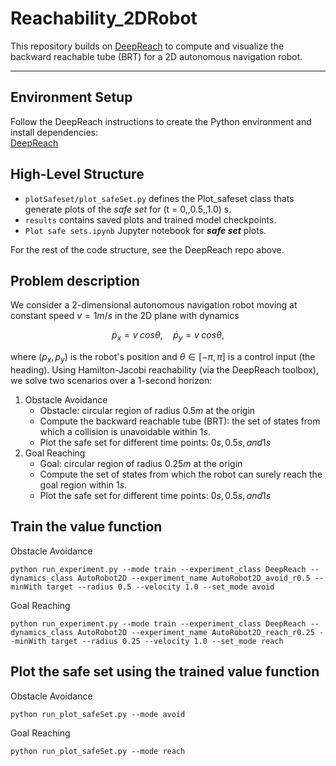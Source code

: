 # Reachability_2DRobot

This repository builds on [DeepReach](https://github.com/smlbansal/deepreach/tree/public_release) to compute and visualize the backward reachable tube (BRT) for a 2D autonomous navigation robot.

---

## Environment Setup

Follow the DeepReach instructions to create the Python environment and install dependencies:  
[DeepReach](https://github.com/smlbansal/deepreach/tree/public_release)

## High-Level Structure
* `plotSafeset/plot_safeSet.py` defines the Plot_safeset class thats generate plots of the _safe set_ for \(t = 0,\,0.5,\,1.0\) s.
* `results` contains saved plots and trained model checkpoints.
* `Plot safe sets.ipynb` Jupyter notebook for _**safe set**_ plots.
  
For the rest of the code structure, see the DeepReach repo above.

## Problem description
We consider a 2-dimensional autonomous navigation robot moving at constant speed $v = 1m/s$ in the 2D plane with dynamics

$$\dot{p}_x = v\;cos \theta, \quad \dot{p}_y = v\;cos \theta,$$

where $(p_x, p_y)$ is the robot's position and $\theta \in [-\pi,\pi]$ is a control input (the heading). Using Hamilton-Jacobi reachability (via the DeepReach toolbox), we solve two scenarios over a 1-second horizon:

1. Obstacle Avoidance
    * Obstacle: circular region of radius $0.5m$ at the origin
    * Compute the backward reachable tube (BRT): the set of states from which a collision is unavoidable within $1s$.
    * Plot the safe set for different time points: $0s, 0.5s, and 1s$
2. Goal Reaching
    * Goal: circular region of radius $0.25m$ at the origin
    * Compute the set of states from which the robot can surely reach the goal region within $1s$.
    * Plot the safe set for different time points: $0s, 0.5s, and 1s$
## Train the value function
Obstacle Avoidance

    python run_experiment.py --mode train --experiment_class DeepReach --dynamics_class AutoRobot2D --experiment_name AutoRobot2D_avoid_r0.5 --minWith target --radius 0.5 --velocity 1.0 --set_mode avoid
    
Goal Reaching

    python run_experiment.py --mode train --experiment_class DeepReach --dynamics_class AutoRobot2D --experiment_name AutoRobot2D_reach_r0.25 --minWith target --radius 0.25 --velocity 1.0 --set_mode reach
    
## Plot the safe set using the trained value function
Obstacle Avoidance

    python run_plot_safeSet.py --mode avoid
    
Goal Reaching

    python run_plot_safeSet.py --mode reach
